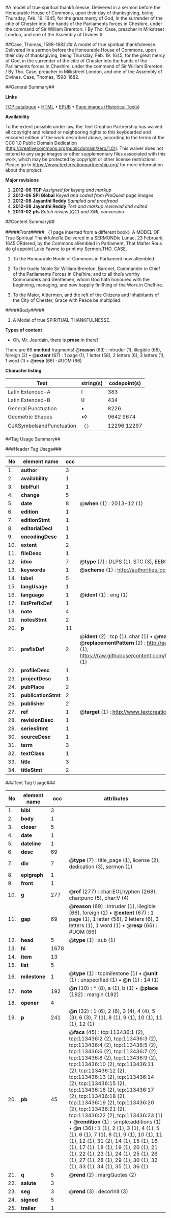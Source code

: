 #A model of true spiritual thankfulnesse. Delivered in a sermon before the Honourable House of Commons, upon their day of thanksgiving, being Thursday, Feb. 19. 1645, for the great mercy of God, in the surrender of the citie of Chester into the hands of the Parliaments forces in Cheshire, under the command of Sir William Brereton. / By Tho. Case, preacher in Milkstreet London, and one of the Assembly of Divines.#

##Case, Thomas, 1598-1682.##
A model of true spiritual thankfulnesse. Delivered in a sermon before the Honourable House of Commons, upon their day of thanksgiving, being Thursday, Feb. 19. 1645, for the great mercy of God, in the surrender of the citie of Chester into the hands of the Parliaments forces in Cheshire, under the command of Sir William Brereton. / By Tho. Case, preacher in Milkstreet London, and one of the Assembly of Divines.
Case, Thomas, 1598-1682.

##General Summary##

**Links**

[TCP catalogue](http://www.ota.ox.ac.uk/tcp/)  • 
[HTML](http://tei.it.ox.ac.uk/tcp/Texts-HTML/free/A81/A81245.html)  • 
[EPUB](http://tei.it.ox.ac.uk/tcp/Texts-EPUB/free/A81/A81245.epub) • 
[Page images (Historical Texts)](https://historicaltexts.jisc.ac.uk/eebo-99861304e)

**Availability**

To the extent possible under law, the Text Creation Partnership has waived all copyright and related or neighboring rights to this keyboarded and encoded edition of the work described above, according to the terms of the CC0 1.0 Public Domain Dedication (http://creativecommons.org/publicdomain/zero/1.0/). This waiver does not extend to any page images or other supplementary files associated with this work, which may be protected by copyright or other license restrictions. Please go to https://www.textcreationpartnership.org/ for more information about the project.

**Major revisions**

1. __2012-06__ __TCP__ *Assigned for keying and markup*
1. __2012-06__ __SPi Global__ *Keyed and coded from ProQuest page images*
1. __2012-08__ __Jayanthi Reddy__ *Sampled and proofread*
1. __2012-08__ __Jayanthi Reddy__ *Text and markup reviewed and edited*
1. __2013-02__ __pfs__ *Batch review (QC) and XML conversion*

##Content Summary##

#####Front#####
〈1 page inserted from a different book〉A MODEL OF True Spiritual Thankfulneſſe.Delivered in a SERMONDie Lunae, 23 Februarii, 1645.ORdered, by the Commons aſſembled in Parliament, That Maſter Rous do gI appoint Luke Fawne to print my Sermon.THO. CASE.
1. To the Honourable Houſe of Commons in Parliament now aſſembled.

1. To the truely Noble Sir William Brereton, Baronet, Commander in Chief of the Parliaments Forces in Cheſhire; and to all thoſe worthy Commanders and Gentlemen, whom God hath honoured with the beginning, managing, and now happily finiſhing of the Work in Cheſhire.

1. To the Maior, Aldermen, and the reſt of the Citizens and Inhabitants of the City of Chester, Grace with Peace be multiplied.

#####Body#####

1. A Model of true SPIRITUAL THANKFULNESSE.

**Types of content**

  * Oh, Mr. Jourdain, there is **prose** in there!

There are 69 **omitted** fragments! 
 @__reason__ (69) : intruder (1), illegible (66), foreign (2)  •  @__extent__ (67) : 1 page (1), 1 letter (58), 2 letters (6), 3 letters (1), 1 word (1)  •  @__resp__ (66) : #UOM (66)

**Character listing**


|Text|string(s)|codepoint(s)|
|---|---|---|
|Latin Extended-A|ſ|383|
|Latin Extended-B|Ʋ|434|
|General Punctuation|•|8226|
|Geometric Shapes|▪◊|9642 9674|
|CJKSymbolsandPunctuation|〈〉|12296 12297|

##Tag Usage Summary##

###Header Tag Usage###

|No|element name|occ|attributes|
|---|---|---|---|
|1.|__author__|3||
|2.|__availability__|1||
|3.|__biblFull__|1||
|4.|__change__|5||
|5.|__date__|8| @__when__ (1) : 2013-12 (1)|
|6.|__edition__|1||
|7.|__editionStmt__|1||
|8.|__editorialDecl__|1||
|9.|__encodingDesc__|1||
|10.|__extent__|2||
|11.|__fileDesc__|1||
|12.|__idno__|7| @__type__ (7) : DLPS (1), STC (3), EEBO-CITATION (1), PROQUEST (1), VID (1)|
|13.|__keywords__|1| @__scheme__ (1) : http://authorities.loc.gov/ (1)|
|14.|__label__|5||
|15.|__langUsage__|1||
|16.|__language__|1| @__ident__ (1) : eng (1)|
|17.|__listPrefixDef__|1||
|18.|__note__|4||
|19.|__notesStmt__|2||
|20.|__p__|11||
|21.|__prefixDef__|2| @__ident__ (2) : tcp (1), char (1)  •  @__matchPattern__ (2) : ([0-9\-]+):([0-9IVX]+) (1), (.+) (1)  •  @__replacementPattern__ (2) : http://eebo.chadwyck.com/downloadtiff?vid=$1&page=$2 (1), https://raw.githubusercontent.com/textcreationpartnership/Texts/master/tcpchars.xml#$1 (1)|
|22.|__profileDesc__|1||
|23.|__projectDesc__|1||
|24.|__pubPlace__|2||
|25.|__publicationStmt__|2||
|26.|__publisher__|2||
|27.|__ref__|1| @__target__ (1) : http://www.textcreationpartnership.org/docs/. (1)|
|28.|__revisionDesc__|1||
|29.|__seriesStmt__|1||
|30.|__sourceDesc__|1||
|31.|__term__|3||
|32.|__textClass__|1||
|33.|__title__|3||
|34.|__titleStmt__|2||


###Text Tag Usage###

|No|element name|occ|attributes|
|---|---|---|---|
|1.|__bibl__|3||
|2.|__body__|1||
|3.|__closer__|5||
|4.|__date__|1||
|5.|__dateline__|1||
|6.|__desc__|69||
|7.|__div__|7| @__type__ (7) : title_page (1), license (2), dedication (3), sermon (1)|
|8.|__epigraph__|1||
|9.|__front__|1||
|10.|__g__|277| @__ref__ (277) : char:EOLhyphen (268), char:punc (5), char:V (4)|
|11.|__gap__|69| @__reason__ (69) : intruder (1), illegible (66), foreign (2)  •  @__extent__ (67) : 1 page (1), 1 letter (58), 2 letters (6), 3 letters (1), 1 word (1)  •  @__resp__ (66) : #UOM (66)|
|12.|__head__|5| @__type__ (1) : sub (1)|
|13.|__hi__|1678||
|14.|__item__|13||
|15.|__list__|5||
|16.|__milestone__|1| @__type__ (1) : tcpmilestone (1)  •  @__unit__ (1) : unspecified (1)  •  @__n__ (1) : 14 (1)|
|17.|__note__|192| @__n__ (10) : * (8), a (1), b (1)  •  @__place__ (192) : margin (192)|
|18.|__opener__|4||
|19.|__p__|241| @__n__ (32) : 1 (6), 2 (6), 3 (4), 4 (4), 5 (3), 6 (3), 7 (1), 8 (1), 9 (1), 10 (1), 11 (1), 12 (1)|
|20.|__pb__|45| @__facs__ (45) : tcp:113436:1 (2), tcp:113436:2 (2), tcp:113436:3 (2), tcp:113436:4 (2), tcp:113436:5 (2), tcp:113436:6 (2), tcp:113436:7 (2), tcp:113436:8 (2), tcp:113436:9 (2), tcp:113436:10 (2), tcp:113436:11 (2), tcp:113436:12 (2), tcp:113436:13 (2), tcp:113436:14 (2), tcp:113436:15 (2), tcp:113436:16 (2), tcp:113436:17 (2), tcp:113436:18 (2), tcp:113436:19 (2), tcp:113436:20 (2), tcp:113436:21 (2), tcp:113436:22 (2), tcp:113436:23 (1)  •  @__rendition__ (1) : simple:additions (1)  •  @__n__ (36) : 1 (1), 2 (1), 3 (1), 4 (1), 5 (1), 6 (1), 7 (1), 8 (1), 9 (1), 10 (1), 11 (1), 12 (1), 31 (2), 14 (1), 15 (1), 16 (1), 17 (1), 18 (1), 19 (1), 20 (1), 21 (1), 22 (1), 23 (1), 24 (1), 25 (1), 26 (1), 27 (1), 28 (1), 29 (1), 30 (1), 32 (1), 33 (1), 34 (1), 35 (1), 36 (1)|
|21.|__q__|5| @__rend__ (2) : margQuotes (2)|
|22.|__salute__|3||
|23.|__seg__|3| @__rend__ (3) : decorInit (3)|
|24.|__signed__|5||
|25.|__trailer__|1||
